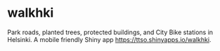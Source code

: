 # walkhki

Park roads, planted trees, protected buildings, and City Bike stations in Helsinki. A mobile friendly Shiny app https://ttso.shinyapps.io/walkhki. 
